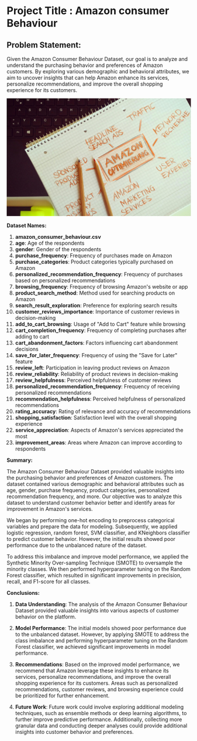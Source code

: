 # **Project Title : Amazon consumer Behaviour**

## **Problem Statement:**

Given the Amazon Consumer Behaviour Dataset, our goal is to analyze and understand the purchasing behavior and preferences of Amazon customers. By exploring various demographic and behavioral attributes, we aim to uncover insights that can help Amazon enhance its services, personalize recommendations, and improve the overall shopping experience for its customers.

![Alt text](https://raw.githubusercontent.com/raviatkumar/Amazon-consumer-Behaviour/main/image/pexels-tobias-dziuba-907607.jpg)

**Dataset Names:**

1. **amazon_consumer_behaviour.csv**
2. **age**: Age of the respondents
3. **gender**: Gender of the respondents
4. **purchase_frequency**: Frequency of purchases made on Amazon
5. **purchase_categories**: Product categories typically purchased on Amazon
6. **personalized_recommendation_frequency**: Frequency of purchases based on personalized recommendations
7. **browsing_frequency**: Frequency of browsing Amazon's website or app
8. **product_search_method**: Method used for searching products on Amazon
9. **search_result_exploration**: Preference for exploring search results
10. **customer_reviews_importance**: Importance of customer reviews in decision-making
11. **add_to_cart_browsing**: Usage of "Add to Cart" feature while browsing
12. **cart_completion_frequency**: Frequency of completing purchases after adding to cart
13. **cart_abandonment_factors**: Factors influencing cart abandonment decisions
14. **save_for_later_frequency**: Frequency of using the "Save for Later" feature
15. **review_left**: Participation in leaving product reviews on Amazon
16. **review_reliability**: Reliability of product reviews in decision-making
17. **review_helpfulness**: Perceived helpfulness of customer reviews
18. **personalized_recommendation_frequency**: Frequency of receiving personalized recommendations
19. **recommendation_helpfulness**: Perceived helpfulness of personalized recommendations
20. **rating_accuracy**: Rating of relevance and accuracy of recommendations
21. **shopping_satisfaction**: Satisfaction level with the overall shopping experience
22. **service_appreciation**: Aspects of Amazon's services appreciated the most
23. **improvement_areas**: Areas where Amazon can improve according to respondents

**Summary:**

The Amazon Consumer Behaviour Dataset provided valuable insights into the purchasing behavior and preferences of Amazon customers. The dataset contained various demographic and behavioral attributes such as age, gender, purchase frequency, product categories, personalized recommendation frequency, and more. Our objective was to analyze this dataset to understand customer behavior better and identify areas for improvement in Amazon's services.

We began by performing one-hot encoding to preprocess categorical variables and prepare the data for modeling. Subsequently, we applied logistic regression, random forest, SVM classifier, and KNeighbors classifier to predict customer behavior. However, the initial results showed poor performance due to the unbalanced nature of the dataset.

To address this imbalance and improve model performance, we applied the Synthetic Minority Over-sampling Technique (SMOTE) to oversample the minority classes. We then performed hyperparameter tuning on the Random Forest classifier, which resulted in significant improvements in precision, recall, and F1-score for all classes.

**Conclusions:**

1. **Data Understanding**: The analysis of the Amazon Consumer Behaviour Dataset provided valuable insights into various aspects of customer behavior on the platform.

2. **Model Performance**: The initial models showed poor performance due to the unbalanced dataset. However, by applying SMOTE to address the class imbalance and performing hyperparameter tuning on the Random Forest classifier, we achieved significant improvements in model performance.

3. **Recommendations**: Based on the improved model performance, we recommend that Amazon leverage these insights to enhance its services, personalize recommendations, and improve the overall shopping experience for its customers. Areas such as personalized recommendations, customer reviews, and browsing experience could be prioritized for further enhancement.

4. **Future Work**: Future work could involve exploring additional modeling techniques, such as ensemble methods or deep learning algorithms, to further improve predictive performance. Additionally, collecting more granular data and conducting deeper analyses could provide additional insights into customer behavior and preferences.
